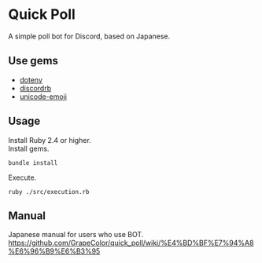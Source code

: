 # Quick Poll
A simple poll bot for Discord, based on Japanese.  

## Use gems
* [dotenv](https://github.com/bkeepers/dotenv)
* [discordrb](https://github.com/discordrb/discordrb)
* [unicode-emoji](https://github.com/janlelis/unicode-emoji)

## Usage
Install Ruby 2.4 or higher.  
Install gems.  
```
bundle install
```
Execute.
```
ruby ./src/execution.rb
```

## Manual
Japanese manual for users who use BOT.  
https://github.com/GrapeColor/quick_poll/wiki/%E4%BD%BF%E7%94%A8%E6%96%B9%E6%B3%95
